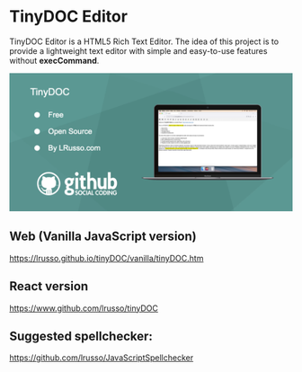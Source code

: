 # TinyDOC Editor 

TinyDOC Editor is a HTML5 Rich Text Editor. The idea of this project is to provide a lightweight text editor with simple and easy-to-use features without **execCommand**.

![alt screenshot](https://raw.githubusercontent.com/lrusso/tinyDOC/master/tinyDOC.png)

## Web (Vanilla JavaScript version)

https://lrusso.github.io/tinyDOC/vanilla/tinyDOC.htm

## React version

https://www.github.com/lrusso/tinyDOC

## Suggested spellchecker:

https://github.com/lrusso/JavaScriptSpellchecker
